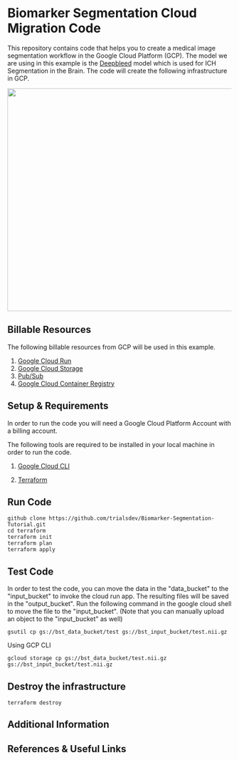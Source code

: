 # Biomarker Segmentation Cloud Migration Code #

This repository contains code that helps you to create a medical image segmentation workflow in the Google Cloud Platform (GCP). The model we are using in this example is the <a href = "https://github.com/msharrock/deepbleed">Deepbleed</a> model which is used for ICH Segmentation in the Brain. The code will create the following infrastructure in GCP. 

<img src = "https://user-images.githubusercontent.com/85404022/205371247-a677c4c3-1596-4b09-aebd-aa176703d24c.png" width = 750, height = 500></img>

## Billable Resources ##

The following billable resources from GCP will be used in this example.

1. <a href = "https://cloud.google.com/run">Google Cloud Run</a>
2. <a href = "https://cloud.google.com/storage">Google Cloud Storage</a>
3. <a href = "https://cloud.google.com/pubsub">Pub/Sub</a>
4. <a href = "https://cloud.google.com/container-registry">Google Cloud Container Registry</a>

## Setup & Requirements ##

In order to run the code you will need a Google Cloud Platform Account with a billing account.

The following tools are required to be installed in your local machine in order to run the code.

1. <a href = "https://cloud.google.com/sdk/docs/install">Google Cloud CLI </a>

2. <a href = "https://developer.hashicorp.com/terraform/tutorials/aws-get-started/install-cli"> Terraform </a>

## Run Code ##

```
github clone https://github.com/trialsdev/Biomarker-Segmentation-Tutorial.git 
cd terraform
terraform init
terraform plan
terraform apply
```

## Test Code ##

In order to test the code, you can move the data in the "data_bucket" to the "input_bucket" to invoke the cloud run app. The resulting files will be saved in the "output_bucket". Run the following command in the google cloud shell to move the file to the "input_bucket". (Note that you can manually upload an object to the "input_bucket" as well)

```
gsutil cp gs://bst_data_bucket/test gs://bst_input_bucket/test.nii.gz
```
Using GCP CLI

```
gcloud storage cp gs://bst_data_bucket/test.nii.gz gs://bst_input_bucket/test.nii.gz
```

## Destroy the infrastructure ##

```
terraform destroy
```

## Additional Information ##


## References & Useful Links ##
